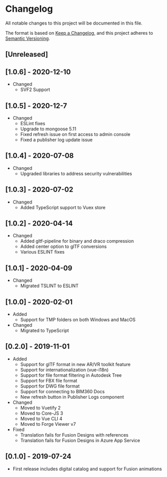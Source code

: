 # Changelog

All notable changes to this project will be documented in this file.

The format is based on [Keep a Changelog](https://keepachangelog.com/en/1.0.0/),
and this project adheres to [Semantic Versioning](https://semver.org/spec/v2.0.0.html).

## [Unreleased]

## [1.0.6] - 2020-12-10

- Changed
  - SVF2 Support

## [1.0.5] - 2020-12-7

- Changed
  - ESLint fixes
  - Upgrade to mongoose 5.11
  - Fixed refresh issue on first access to admin console
  - Fixed a publisher log update issue

## [1.0.4] - 2020-07-08

- Changed
  - Upgraded libraries to address security vulnerabilities

## [1.0.3] - 2020-07-02

- Changed
  - Added TypeScript support to Vuex store

## [1.0.2] - 2020-04-14

- Changed
  - Added gltf-pipeline for binary and draco compression
  - Added center option to glTF conversions
  - Various ESLINT fixes

## [1.0.1] - 2020-04-09

- Changed
  - Migrated TSLINT to ESLINT

## [1.0.0] - 2020-02-01

- Added
  - Support for TMP folders on both Windows and MacOS
- Changed
  - Migrated to TypeScript

## [0.2.0] - 2019-11-01

- Added
  - Support for glTF format in new AR/VR toolkit feature
  - Support for internationalization (vue-i18n)
  - Support for file format filtering in Autodesk Tree
  - Support for FBX file format
  - Support for DWG file format
  - Support for connecting to BIM360 Docs
  - New refresh button in Publisher Logs component
- Changed
  - Moved to Vuetify 2
  - Moved to Core-JS 3
  - Moved to Vue CLI 4
  - Moved to Forge Viewer v7
- Fixed
  - Translation fails for Fusion Designs with references
  - Translation fails for Fusion Designs in Azure App Service

## [0.1.0] - 2019-07-24

- First release includes digital catalog and support for Fusion animations
